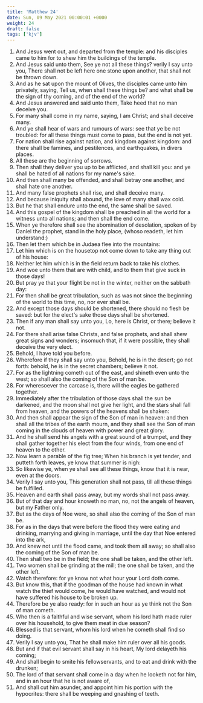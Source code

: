 ```yaml
---
title: 'Matthew 24'
date: Sun, 09 May 2021 00:00:01 +0000
weight: 24
draft: false
tags: ['kjv'] 
---
```


1. And Jesus went out, and departed from the temple: and his disciples came to him for to shew him the buildings of the temple.
2. And Jesus said unto them, See ye not all these things? verily I say unto you, There shall not be left here one stone upon another, that shall not be thrown down.
3. And as he sat upon the mount of Olives, the disciples came unto him privately, saying, Tell us, when shall these things be? and what shall be the sign of thy coming, and of the end of the world?
4. And Jesus answered and said unto them, Take heed that no man deceive you.
5. For many shall come in my name, saying, I am Christ; and shall deceive many.
6. And ye shall hear of wars and rumours of wars: see that ye be not troubled: for all these things must come to pass, but the end is not yet.
7. For nation shall rise against nation, and kingdom against kingdom: and there shall be famines, and pestilences, and earthquakes, in divers places.
8. All these are the beginning of sorrows.
9. Then shall they deliver you up to be afflicted, and shall kill you: and ye shall be hated of all nations for my name's sake.
10. And then shall many be offended, and shall betray one another, and shall hate one another.
11. And many false prophets shall rise, and shall deceive many.
12. And because iniquity shall abound, the love of many shall wax cold.
13. But he that shall endure unto the end, the same shall be saved.
14. And this gospel of the kingdom shall be preached in all the world for a witness unto all nations; and then shall the end come.
15. When ye therefore shall see the abomination of desolation, spoken of by Daniel the prophet, stand in the holy place, (whoso readeth, let him understand:)
16. Then let them which be in Judaea flee into the mountains:
17. Let him which is on the housetop not come down to take any thing out of his house:
18. Neither let him which is in the field return back to take his clothes.
19. And woe unto them that are with child, and to them that give suck in those days!
20. But pray ye that your flight be not in the winter, neither on the sabbath day:
21. For then shall be great tribulation, such as was not since the beginning of the world to this time, no, nor ever shall be.
22. And except those days should be shortened, there should no flesh be saved: but for the elect's sake those days shall be shortened.
23. Then if any man shall say unto you, Lo, here is Christ, or there; believe it not.
24. For there shall arise false Christs, and false prophets, and shall shew great signs and wonders; insomuch that, if it were possible, they shall deceive the very elect.
25. Behold, I have told you before.
26. Wherefore if they shall say unto you, Behold, he is in the desert; go not forth: behold, he is in the secret chambers; believe it not.
27. For as the lightning cometh out of the east, and shineth even unto the west; so shall also the coming of the Son of man be.
28. For wheresoever the carcase is, there will the eagles be gathered together.
29. Immediately after the tribulation of those days shall the sun be darkened, and the moon shall not give her light, and the stars shall fall from heaven, and the powers of the heavens shall be shaken:
30. And then shall appear the sign of the Son of man in heaven: and then shall all the tribes of the earth mourn, and they shall see the Son of man coming in the clouds of heaven with power and great glory.
31. And he shall send his angels with a great sound of a trumpet, and they shall gather together his elect from the four winds, from one end of heaven to the other.
32. Now learn a parable of the fig tree; When his branch is yet tender, and putteth forth leaves, ye know that summer is nigh:
33. So likewise ye, when ye shall see all these things, know that it is near, even at the doors.
34. Verily I say unto you, This generation shall not pass, till all these things be fulfilled.
35. Heaven and earth shall pass away, but my words shall not pass away.
36. But of that day and hour knoweth no man, no, not the angels of heaven, but my Father only.
37. But as the days of Noe were, so shall also the coming of the Son of man be.
38. For as in the days that were before the flood they were eating and drinking, marrying and giving in marriage, until the day that Noe entered into the ark,
39. And knew not until the flood came, and took them all away; so shall also the coming of the Son of man be.
40. Then shall two be in the field; the one shall be taken, and the other left.
41. Two women shall be grinding at the mill; the one shall be taken, and the other left.
42. Watch therefore: for ye know not what hour your Lord doth come.
43. But know this, that if the goodman of the house had known in what watch the thief would come, he would have watched, and would not have suffered his house to be broken up.
44. Therefore be ye also ready: for in such an hour as ye think not the Son of man cometh.
45. Who then is a faithful and wise servant, whom his lord hath made ruler over his household, to give them meat in due season?
46. Blessed is that servant, whom his lord when he cometh shall find so doing.
47. Verily I say unto you, That he shall make him ruler over all his goods.
48. But and if that evil servant shall say in his heart, My lord delayeth his coming;
49. And shall begin to smite his fellowservants, and to eat and drink with the drunken;
50. The lord of that servant shall come in a day when he looketh not for him, and in an hour that he is not aware of,
51. And shall cut him asunder, and appoint him his portion with the hypocrites: there shall be weeping and gnashing of teeth.

